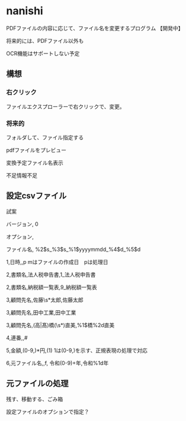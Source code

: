# nanishi

PDFファイルの内容に応じて、ファイル名を変更するプログラム
【開発中】

将来的には、PDFファイル以外も

OCR機能はサポートしない予定

## 構想
### 右クリック
ファイルエクスプローラーで右クリックで、変更。

### 将来的
フォルダして、ファイル指定する

pdfファイルをプレビュー

変換予定ファイル名表示

不足情報不足

## 設定csvファイル
試案

バージョン, 0

オプション,

ファイル名, %2$s_%3$s_%1$yyyymmdd_%4$d_%5$d

1,日時,,p  mはファイルの作成日　pは処理日

2,書類名,法人税申告書,1_法人税申告書

2,書類名,納税額一覧表,9_納税額一覧表

3,顧問先名,佐藤\s*太郎,佐藤太郎

3,顧問先名,田中工業,田中工業

3,顧問先名,(高|髙)橋(\s*)直美,%1$橋%2d直美

4,連番,,#

5,金額,(0-9,)*円,(1)    1は(0-9,)を示す、正規表現の処理で対応

6,元ファイル名,,f, 令和(0-9)+年,令和%1d年

## 元ファイルの処理

残す、移動する、ごみ箱

設定ファイルのオプションで指定？

